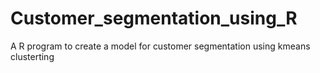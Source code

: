 # Customer_segmentation_using_R
A R program to create a model for customer segmentation using kmeans clusterting
